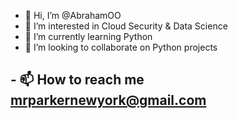 - 👋 Hi, I’m @AbrahamOO
- 👀 I’m interested in Cloud Security & Data Science
- 🌱 I’m currently learning Python
- 💞️ I’m looking to collaborate on Python projects
## - 📫 How to reach me mrparkernewyork@gmail.com

<!---
AbrahamOO/AbrahamOO is a ✨ special ✨ repository because its `README.md` (this file) appears on your GitHub profile.
You can click the Preview link to take a look at your changes.
--->
